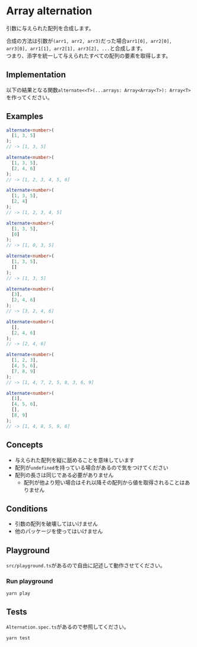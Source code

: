 # Array alternation

引数に与えられた配列を合成します。

合成の方法は引数が`(arr1, arr2, arr3)`だった場合`arr1[0], arr2[0], arr3[0], arr1[1], arr2[1], arr3[2], ...`と合成します。  
つまり、添字を統一して与えられたすべての配列の要素を取得します。 

## Implementation

以下の結果となる関数`alternate<<T>(...arrays: Array<Array<T>): Array<T>`を作ってください。

## Examples

```typescript
alternate<number>(
  [1, 3, 5]
);
// -> [1, 3, 5]

alternate<number>(
  [1, 3, 5],
  [2, 4, 6]
);
// -> [1, 2, 3, 4, 5, 6]

alternate<number>(
  [1, 3, 5],
  [2, 4]
);
// -> [1, 2, 3, 4, 5]

alternate<number>(
  [1, 3, 5],
  [0]
);
// -> [1, 0, 3, 5]

alternate<number>(
  [1, 3, 5],
  []
);
// -> [1, 3, 5]

alternate<number>(
  [3],
  [2, 4, 6]
);
// -> [3, 2, 4, 6]

alternate<number>(
  [],
  [2, 4, 6]
);
// -> [2, 4, 6]

alternate<number>(
  [1, 2, 3],
  [4, 5, 6],
  [7, 8, 9]
);
// -> [1, 4, 7, 2, 5, 8, 3, 6, 9]

alternate<number>(
  [1],
  [4, 5, 6],
  [],
  [8, 9]
);
// -> [1, 4, 8, 5, 9, 6]
```

## Concepts

* 与えられた配列を縦に舐めることを意味しています
* 配列が`undefined`を持っている場合があるので気をつけてください
* 配列の長さは同じである必要がありません
    * 配列が他より短い場合はそれ以降その配列から値を取得されることはありません

## Conditions

* 引数の配列を破壊してはいけません
* 他のパッケージを使ってはいけません

## Playground

`src/playground.ts`があるので自由に記述して動作させてください。

### Run playground

```
yarn play
```

## Tests

`Alternation.spec.ts`があるので参照してください。

```
yarn test
```